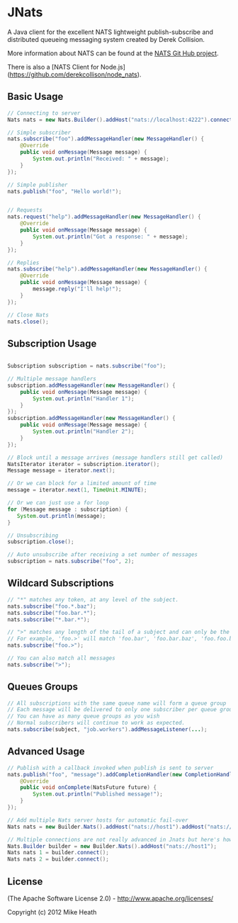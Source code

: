# JNats

A Java client for the excellent NATS lightweight publish-subscribe and distributed queueing messaging system created
by Derek Collision.

More information about NATS can be found at the [NATS Git Hub project](https://github.com/derekcollison/nats).

There is also a [NATS Client for Node.js] (https://github.com/derekcollison/node_nats).

## Basic Usage

```java
// Connecting to server
Nats nats = new Nats.Builder().addHost("nats://localhost:4222").connect();

// Simple subscriber
nats.subscribe("foo").addMessageHandler(new MessageHandler() {
    @Override
    public void onMessage(Message message) {
        System.out.println("Received: " + message);
    }
});

// Simple publisher
nats.publish("foo", "Hello world!");


// Requests
nats.request("help").addMessageHandler(new MessageHandler() {
    @Override
    public void onMessage(Message message) {
        System.out.println("Got a response: " + message);
    }
});

// Replies
nats.subscribe("help").addMessageHandler(new MessageHandler() {
    @Override
    public void onMessage(Message message) {
        message.reply("I'll help!");
    }
});

// Close Nats
nats.close();
```

## Subscription Usage
```java

Subscription subscription = nats.subscribe("foo");

// Multiple message handlers
subscription.addMessageHandler(new MessageHandler() {
    public void onMessage(Message message) {
        System.out.println("Handler 1");
    }
});
subscription.addMessageHandler(new MessageHandler() {
    public void onMessage(Message message) {
        System.out.println("Handler 2");
    }
});

// Block until a message arrives (message handlers still get called)
NatsIterator iterator = subscription.iterator();
Message message = iterator.next();

// Or we can block for a limited amount of time
message = iterator.next(1, TimeUnit.MINUTE);

// Or we can just use a for loop
for (Message message : subscription) {
   System.out.println(message);
}

// Unsubscribing
subscription.close();

// Auto unsubscribe after receiving a set number of messages
subscription = nats.subscribe("foo", 2);

```

## Wildcard Subscriptions

```java
// "*" matches any token, at any level of the subject.
nats.subscribe("foo.*.baz");
nats.subscribe("foo.bar.*");
nats.subscribe("*.bar.*");

// ">" matches any length of the tail of a subject and can only be the last token
// For example, 'foo.>' will match 'foo.bar', 'foo.bar.baz', 'foo.foo.bar.bax.22'
nats.subscribe("foo.>");

// You can also match all messages
nats.subscribe(">");
```

## Queues Groups

```java
// All subscriptions with the same queue name will form a queue group
// Each message will be delivered to only one subscriber per queue group, queuing semantics
// You can have as many queue groups as you wish
// Normal subscribers will continue to work as expected.
nats.subscribe(subject, "job.workers").addMessageListener(...);
```

## Advanced Usage

```java
// Publish with a callback invoked when publish is sent to server
nats.publish("foo", "message").addCompletionHandler(new CompletionHandler() {
    @Override
    public void onComplete(NatsFuture future) {
        System.out.println("Published message!");
    }
});

// Add multiple Nats server hosts for automatic fail-over
Nats nats = new Builder.Nats().addHost("nats://host1").addHost("nats://host2").connect();

// Multiple connections are not really advanced in Jnats but here's how to do it.
Nats.Builder builder = new Builder.Nats().addHost("nats://host1");
Nats nats 1 = builder.connect();
Nats nats 2 = builder.connect();
```

## License

(The Apache Software License 2.0) - http://www.apache.org/licenses/

Copyright (c) 2012 Mike Heath

